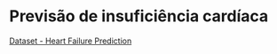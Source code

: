 # Previsão de insuficiência cardíaca

[Dataset - Heart Failure Prediction](https://www.kaggle.com/andrewmvd/heart-failure-clinical-data)